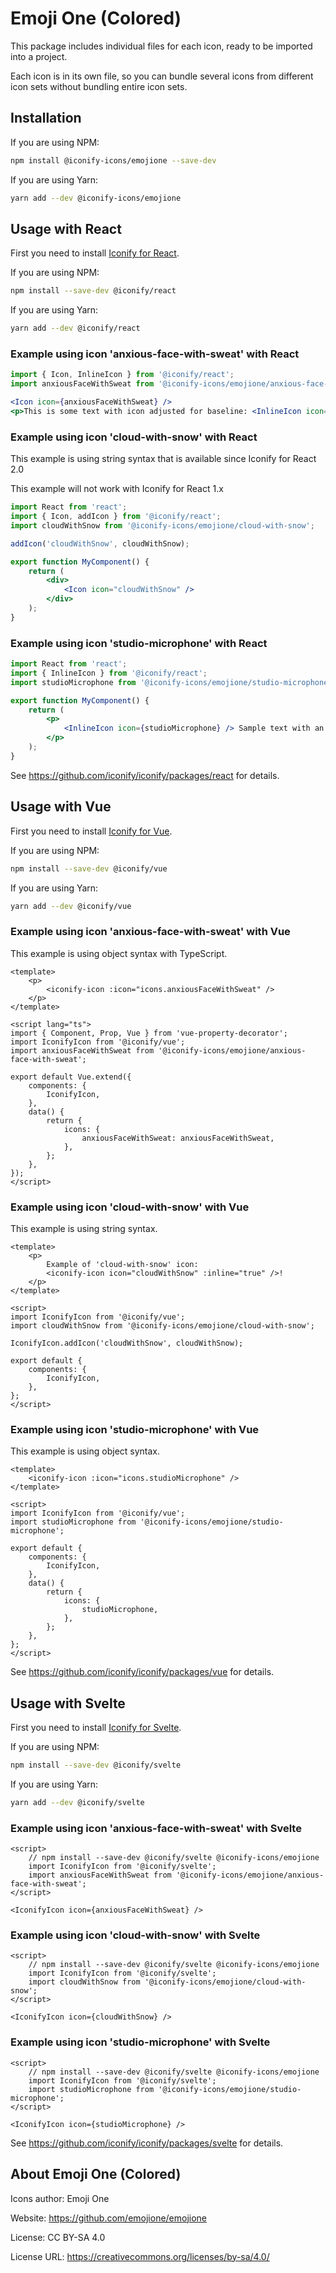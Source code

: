 # Emoji One (Colored)

This package includes individual files for each icon, ready to be imported into a project.

Each icon is in its own file, so you can bundle several icons from different icon sets without bundling entire icon sets.

## Installation

If you are using NPM:

```bash
npm install @iconify-icons/emojione --save-dev
```

If you are using Yarn:

```bash
yarn add --dev @iconify-icons/emojione
```

## Usage with React

First you need to install [Iconify for React](https://github.com/iconify/iconify/packages/react).

If you are using NPM:

```bash
npm install --save-dev @iconify/react
```

If you are using Yarn:

```bash
yarn add --dev @iconify/react
```

### Example using icon 'anxious-face-with-sweat' with React

```js
import { Icon, InlineIcon } from '@iconify/react';
import anxiousFaceWithSweat from '@iconify-icons/emojione/anxious-face-with-sweat';
```

```jsx
<Icon icon={anxiousFaceWithSweat} />
<p>This is some text with icon adjusted for baseline: <InlineIcon icon={anxiousFaceWithSweat} /></p>
```

### Example using icon 'cloud-with-snow' with React

This example is using string syntax that is available since Iconify for React 2.0

This example will not work with Iconify for React 1.x

```jsx
import React from 'react';
import { Icon, addIcon } from '@iconify/react';
import cloudWithSnow from '@iconify-icons/emojione/cloud-with-snow';

addIcon('cloudWithSnow', cloudWithSnow);

export function MyComponent() {
	return (
		<div>
			<Icon icon="cloudWithSnow" />
		</div>
	);
}
```

### Example using icon 'studio-microphone' with React

```jsx
import React from 'react';
import { InlineIcon } from '@iconify/react';
import studioMicrophone from '@iconify-icons/emojione/studio-microphone';

export function MyComponent() {
	return (
		<p>
			<InlineIcon icon={studioMicrophone} /> Sample text with an icon.
		</p>
	);
}
```

See https://github.com/iconify/iconify/packages/react for details.

## Usage with Vue

First you need to install [Iconify for Vue](https://github.com/iconify/iconify/packages/vue).

If you are using NPM:

```bash
npm install --save-dev @iconify/vue
```

If you are using Yarn:

```bash
yarn add --dev @iconify/vue
```

### Example using icon 'anxious-face-with-sweat' with Vue

This example is using object syntax with TypeScript.

```vue
<template>
	<p>
		<iconify-icon :icon="icons.anxiousFaceWithSweat" />
	</p>
</template>

<script lang="ts">
import { Component, Prop, Vue } from 'vue-property-decorator';
import IconifyIcon from '@iconify/vue';
import anxiousFaceWithSweat from '@iconify-icons/emojione/anxious-face-with-sweat';

export default Vue.extend({
	components: {
		IconifyIcon,
	},
	data() {
		return {
			icons: {
				anxiousFaceWithSweat: anxiousFaceWithSweat,
			},
		};
	},
});
</script>
```

### Example using icon 'cloud-with-snow' with Vue

This example is using string syntax.

```vue
<template>
	<p>
		Example of 'cloud-with-snow' icon:
		<iconify-icon icon="cloudWithSnow" :inline="true" />!
	</p>
</template>

<script>
import IconifyIcon from '@iconify/vue';
import cloudWithSnow from '@iconify-icons/emojione/cloud-with-snow';

IconifyIcon.addIcon('cloudWithSnow', cloudWithSnow);

export default {
	components: {
		IconifyIcon,
	},
};
</script>
```

### Example using icon 'studio-microphone' with Vue

This example is using object syntax.

```vue
<template>
	<iconify-icon :icon="icons.studioMicrophone" />
</template>

<script>
import IconifyIcon from '@iconify/vue';
import studioMicrophone from '@iconify-icons/emojione/studio-microphone';

export default {
	components: {
		IconifyIcon,
	},
	data() {
		return {
			icons: {
				studioMicrophone,
			},
		};
	},
};
</script>
```

See https://github.com/iconify/iconify/packages/vue for details.

## Usage with Svelte

First you need to install [Iconify for Svelte](https://github.com/iconify/iconify/packages/svelte).

If you are using NPM:

```bash
npm install --save-dev @iconify/svelte
```

If you are using Yarn:

```bash
yarn add --dev @iconify/svelte
```

### Example using icon 'anxious-face-with-sweat' with Svelte

```svelte
<script>
    // npm install --save-dev @iconify/svelte @iconify-icons/emojione
    import IconifyIcon from '@iconify/svelte';
    import anxiousFaceWithSweat from '@iconify-icons/emojione/anxious-face-with-sweat';
</script>

<IconifyIcon icon={anxiousFaceWithSweat} />
```

### Example using icon 'cloud-with-snow' with Svelte

```svelte
<script>
    // npm install --save-dev @iconify/svelte @iconify-icons/emojione
    import IconifyIcon from '@iconify/svelte';
    import cloudWithSnow from '@iconify-icons/emojione/cloud-with-snow';
</script>

<IconifyIcon icon={cloudWithSnow} />
```

### Example using icon 'studio-microphone' with Svelte

```svelte
<script>
    // npm install --save-dev @iconify/svelte @iconify-icons/emojione
    import IconifyIcon from '@iconify/svelte';
    import studioMicrophone from '@iconify-icons/emojione/studio-microphone';
</script>

<IconifyIcon icon={studioMicrophone} />
```

See https://github.com/iconify/iconify/packages/svelte for details.

## About Emoji One (Colored)

Icons author: Emoji One

Website: https://github.com/emojione/emojione

License: CC BY-SA 4.0

License URL: https://creativecommons.org/licenses/by-sa/4.0/

